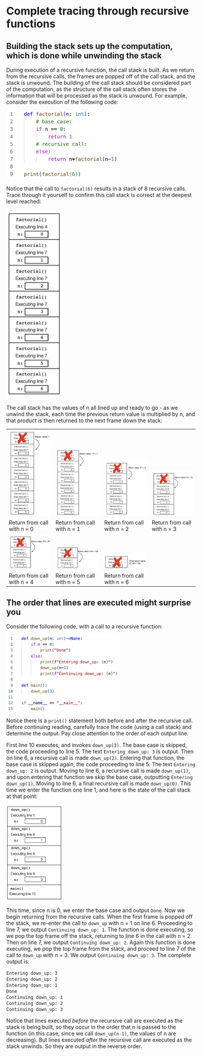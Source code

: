# Complete tracing through recursive functions

## Building the stack sets up the computation, which is done while unwinding the stack
During execution of a recursive function, the call stack is built. As we return from the recursive calls, the frames are popped off of the call stack, and the stack is unwound. The building of the call stack should be considered part of the computation, as the structure of the call stack often stores the information that will be processed as the stack is unwound. For example, consider the execution of the following code:

<img src="factorial_6_screenshot.png" alt="Recursive implementation of factorial" width="300"/>

Notice that the call to `factorial(6)` results in a stack of 8 recursive calls. Trace through it yourself to confirm this call stack is correct at the deepest level reached:

<img src="factorial_6_callstack.png" alt="Stack of 7 frames when executing factorial(6)" width="150"/>

The call stack has the values of n all lined up and ready to go - as we unwind the stack, each time the previous return value is multiplied by n, and that product is then returned to the next frame down the stack:

<table style = "table-layout: fixed" max-width="900px">
<tr>
    <td valign = "bottom"><img src="stack_unwind1.png" alt="first step unwinding stack" min-width="150px", max-width="150px"></td>
    <td valign = "bottom"><img src="stack_unwind2.png" alt="second step unwinding stack" min-width="150px" max-width="150px"></td>
    <td valign = "bottom"><img src="stack_unwind3.png" alt="third step unwinding stack" min-width="150px" max-width="150px"></td>
    <td valign = "bottom"><img src="stack_unwind4.png" alt="fourth step unwinding stack" min-width="150px" max-width="150px"></td>
</tr>
<tr> 
    <td>Return from call with n = 0</td>
    <td>Return from call with n = 1</td>
    <td>Return from call with n = 2</td>
    <td>Return from call with n = 3</td></tr>
<tr>
    <td valign = "bottom"><img src="stack_unwind5.png" alt="fifth step unwinding stack" min-width="150px" max-width="150px"></td>
    <td valign = "bottom"><img src="stack_unwind6.png" alt="sixth step unwinding stack" min-width="150px" max-width="150px"></td>
    <td valign = "bottom"><img src="stack_unwind7.png" alt="seventh step unwinding stack" min-width="150px" max-width="150px"></td>
</tr>
<tr> 
    <td>Return from call with n = 4</td>
    <td>Return from call with n = 5</td>
    <td>Return from call with n = 6</td></tr>
</table>

## The order that lines are executed might surprise you

Consider the following code, with a call to a recursive function:

<img src="down_up_code.png" alt="Tracing a recursive function" width="300"/>

Notice there is a `print()` statement both before and after the recursive call. Before continuing reading, carefully trace the code (using a call stack) and determine the output. Pay close attention to the order of each output line.

First line 10 executes, and invokes `down_up(3)`. The base case is skipped, the code proceeding to line 5. The text `Entering down_up: 3` is output. Then on line 6, a recursive call is made `down_up(2)`. Entering that function, the base case is skipped again, the code proceeding to line 5. The text `Entering down_up: 2` is output. Moving to line 6, a recursive call is made `down_up(1)`, and upon entering that function we skip the base case, outputting `Entering down_up(1)`. Moving to line 6, a final recursive call is made `down_up(0)`. This time we enter the function one line 1, and here is the state of the call stack at that point:

<img src="down_up_stack.png" alt="Call stack for a recursive function" width="150"/>

This time, since n is 0, we enter the base case and output `Done`. Now we begin returning from the recursive calls. When the first frame is popped off the stack, we re-enter the call to `down_up` with n = 1 on line 6. Proceeding to line 7, we output `Continuing down_up: 1`. The function is done executing, so we pop the top frame off the stack, returning to line 6 in the call with n = 2. Then on line 7, we output `Continuing down_up: 2`. Again this function is done executing, we pop the top frame from the stack, and proceed to line 7 of the call to `down_up` with n = 3. We output `Continuing down_up: 3`. The complete output is:
```
Entering down_up: 3
Entering down_up: 2
Entering down_up: 1
Done
Continuing down_up: 1
Continuing down_up: 2
Continuing down_up: 3
```
Notice that lines executed *before* the recursive call are executed as the stack is being built, so they occur in the order that n is passed to the function (in this case, since we call `down_up(n-1)`, the values of n are decreasing). But lines executed *after* the recursive call are executed as the stack unwinds. So they are output in the reverse order.